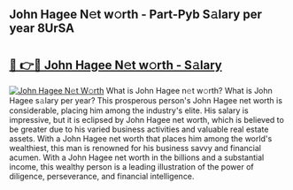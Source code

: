 ## John Hagee N𝚎t w𝚘rth - Part-Pyb S𝚊lary per year 8UrSA

# <h2><a href="http://gc4cf4z.nevu.top/?p=John+Hagee">🔗 👉🔴 John Hagee N𝚎t w𝚘rth - S𝚊lary</a></h2>

[![John Hagee N𝚎t W𝚘rth](https://i.imgur.com/Oavwk0R.jpeg)](http://gc4cf4z.nevu.top/?p=John+Hagee)
What is John Hagee n𝚎t w𝚘rth? What is John Hagee s𝚊lary per year?
This prosperous person's John Hagee net worth is considerable, placing him among the industry's elite. His salary is impressive, but it is eclipsed by John Hagee net worth, which is believed to be greater due to his varied business activities and valuable real estate assets. With a John Hagee net worth that places him among the world's wealthiest, this man is renowned for his business savvy and financial acumen. With a John Hagee net worth in the billions and a substantial income, this wealthy person is a leading illustration of the power of diligence, perseverance, and financial intelligence.
